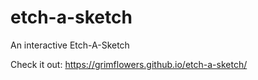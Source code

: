 # etch-a-sketch
An interactive Etch-A-Sketch

Check it out: https://grimflowers.github.io/etch-a-sketch/
